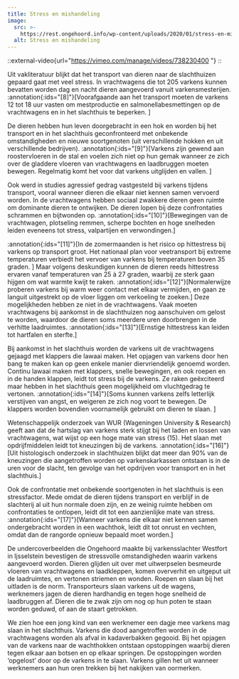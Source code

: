 ```yaml
---
title: Stress en mishandeling
image:
  src: >-
    https://rest.ongehoord.info/wp-content/uploads/2020/01/stress-en-mishandeling-1.jpg
  alt: Stress en mishandeling
---
```



::external-video{url="https://vimeo.com/manage/videos/738230400 "}
::



Uit vakliteratuur blijkt dat het transport van dieren naar de slachthuizen gepaard gaat met veel stress. In vrachtwagens die tot 205 varkens kunnen bevatten worden dag en nacht dieren aangevoerd vanuit varkensmesterijen. :annotation{:ids="[8]"}[Voorafgaande aan het transport moeten de varkens 12 tot 18 uur vasten om mestproductie en salmonellabesmettingen op de vrachtwagens en in het slachthuis te beperken. ]

De dieren hebben hun leven doorgebracht in een hok en worden bij het transport en in het slachthuis geconfronteerd met onbekende omstandigheden en nieuwe soortgenoten (uit verschillende hokken en uit verschillende bedrijven). :annotation{:ids="[9]"}[Varkens zijn gewend aan roostervloeren in de stal en voelen zich niet op hun gemak wanneer ze zich over de gladdere vloeren van vrachtwagens en laadbruggen moeten bewegen. Regelmatig komt het voor dat varkens uitglijden en vallen. ]

Ook werd in studies agressief gedrag vastgesteld bij varkens tijdens transport, vooral wanneer dieren die elkaar niet kennen samen vervoerd worden. In de vrachtwagens hebben sociaal zwakkere dieren geen ruimte om dominante dieren te ontwijken. De dieren lopen bij deze confrontaties schrammen en bijtwonden op. :annotation{:ids="[10]"}[Bewegingen van de vrachtwagen, plotseling remmen, scherpe bochten en hoge snelheden leiden eveneens tot stress, valpartijen en verwondingen.]

:annotation{:ids="[11]"}[In de zomermaanden is het risico op hittestress bij varkens op transport groot. Het nationaal plan voor veetransport bij extreme temperaturen verbiedt het vervoer van varkens bij temperaturen boven 35 graden. ] Maar volgens deskundigen kunnen de dieren reeds hittestress ervaren vanaf temperaturen van 25 à 27 graden, waarbij ze sterk gaan hijgen om wat warmte kwijt te raken. :annotation{:ids="[12]"}[Normalerwijze proberen varkens bij warm weer contact met elkaar vermijden, en gaan ze languit uitgestrekt op de vloer liggen om verkoeling te zoeken.] Deze mogelijkheden hebben ze niet in de vrachtwagens. Vaak moeten vrachtwagens bij aankomst in de slachthuizen nog aanschuiven om gelost te worden, waardoor de dieren soms meerdere uren doorbrengen in de verhitte laadruimtes. :annotation{:ids="[13]"}[Ernstige hittestress kan leiden tot hartfalen en sterfte.]

Bij aankomst in het slachthuis worden de varkens uit de vrachtwagens gejaagd met klappers die lawaai maken. Het opjagen van varkens door hen bang te maken kan op geen enkele manier diervriendelijk genoemd worden. Continu lawaai maken met klappers, snelle bewegingen, en ook roepen en in de handen klappen, leidt tot stress bij de varkens. Ze raken geëxciteerd maar hebben in het slachthuis geen mogelijkheid om vluchtgedrag te vertonen. :annotation{:ids="[14]"}[Soms kunnen varkens zelfs letterlijk verstijven van angst, en weigeren ze zich nog voort te bewegen. De klappers worden bovendien voornamelijk gebruikt om dieren te slaan. ]

Wetenschappelijk onderzoek van WUR (Wageningen University & Research) geeft aan dat de hartslag van varkens sterk stijgt bij het laden en lossen van vrachtwagens, wat wijst op een hoge mate van stress (15). Het slaan met opdrijfmiddelen leidt tot kneuzingen bij de varkens. :annotation{:ids="[16]"}[Uit histologisch onderzoek in slachthuizen blijkt dat meer dan 90% van de kneuzingen die aangetroffen worden op varkenskarkassen ontstaan is in de uren voor de slacht, ten gevolge van het opdrijven voor transport en in het slachthuis.]

Ook de confrontatie met onbekende soortgenoten in het slachthuis is een stressfactor. Mede omdat de dieren tijdens transport en verblijf in de slachterij al uit hun normale doen zijn, en ze weinig ruimte hebben om confrontaties te ontlopen, leidt dit tot een aanzienlijke mate van stress. :annotation{:ids="[17]"}[Wanneer varkens die elkaar niet kennen samen ondergebracht worden in een wachthok, leidt dit tot onrust en vechten, omdat dan de rangorde opnieuw bepaald moet worden.]

De undercoverbeelden die Ongehoord maakte bij varkensslachter Westfort in Ijsselstein bevestigen de stressvolle omstandigheden waarin varkens aangevoerd worden. Dieren glijden uit over met uitwerpselen besmeurde vloeren van vrachtwagens en laadkleppen, komen oververhit en uitgeput uit de laadruimtes, en vertonen striemen en wonden. Roepen en slaan bij het uitladen is de norm. Transporteurs slaan varkens uit de wagens, werknemers jagen de dieren hardhandig en tegen hoge snelheid de laadbruggen af. Dieren die te zwak zijn om nog op hun poten te staan worden geduwd, of aan de staart getrokken.

We zien hoe een jong kind van een werknemer een dagje mee varkens mag slaan in het slachthuis. Varkens die dood aangetroffen worden in de vrachtwagens worden als afval in kadaverbakken gegooid. Bij het opjagen van de varkens naar de wachthokken ontstaan opstoppingen waarbij dieren tegen elkaar aan botsen en op elkaar springen. De opstoppingen worden ‘opgelost’ door op de varkens in te slaan. Varkens gillen het uit wanneer werknemers aan hun oren trekken bij het nakijken van oormerken.